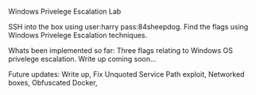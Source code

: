 Windows Privelege Escalation Lab

SSH into the box using user:harry pass:84sheepdog. Find the flags using Windows Privelege Escalation techniques. 


Whats been implemented so far:
Three flags relating to Windows OS privelege escalation. Write up coming soon...

Future updates:
Write up,
Fix Unquoted Service Path exploit,
Networked boxes,
Obfuscated Docker,



